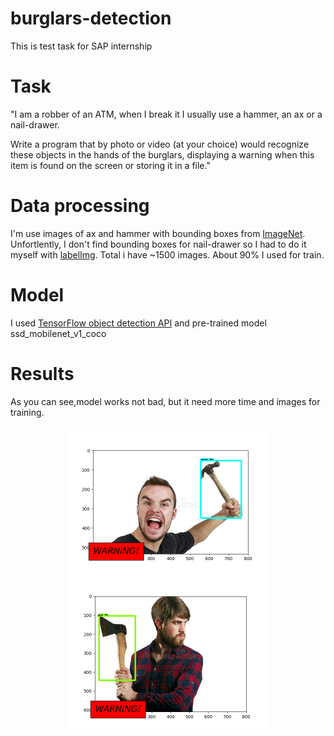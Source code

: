 # burglars-detection
This is test task for SAP internship

# Task
"I am a robber of an ATM, when I break it I usually use a hammer, an ax or a nail-drawer.

Write a program that by photo or video (at your choice) would recognize these objects in the hands of
the burglars, displaying a warning when this item is found on the screen or storing it in a file."

# Data processing
I'm use images of ax and hammer with bounding boxes from [ImageNet](http://image-net.org). Unfortlently, I don't find bounding boxes for nail-drawer so I had to do it myself with [labelImg](https://github.com/tzutalin/labelImg).
Total i have ~1500 images. About 90% I used for train.
# Model
I used [TensorFlow object detection API](https://github.com/tensorflow/models/blob/master/research/object_detection) and pre-trained model ssd_mobilenet_v1_coco
# Results
As you can see,model works not bad, but it need more time and images for training.
<p align="center">
  <img src="https://github.com/valukov-alex/burglars-detection/blob/master/results/Figure_1.png" width=320 height=240>
  <img src="https://github.com/valukov-alex/burglars-detection/blob/master/results/Figure_2.png" width=320 height=240>
</p>
    
